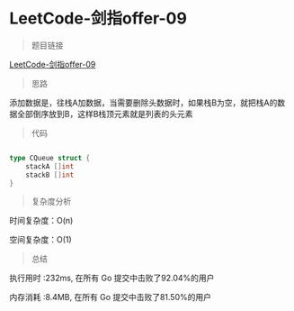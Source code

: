 #  LeetCode-剑指offer-09

>题目链接

[LeetCode-剑指offer-09](https://leetcode-cn.com/problems/yong-liang-ge-zhan-shi-xian-dui-lie-lcof/)

>思路

添加数据是，往栈A加数据，当需要删除头数据时，如果栈B为空，就把栈A的数据全部倒序放到B，这样B栈顶元素就是列表的头元素

>代码

```go

type CQueue struct {
    stackA []int
    stackB []int
}


```

>复杂度分析

时间复杂度：O(n)

空间复杂度：O(1)

>总结

执行用时 :232ms, 在所有 Go 提交中击败了92.04%的用户

内存消耗 :8.4MB, 在所有 Go 提交中击败了81.50%的用户
